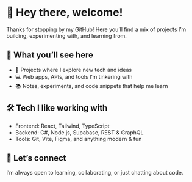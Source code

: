 # 👋 Hey there, welcome!

Thanks for stopping by my GitHub!
Here you’ll find a mix of projects I’m building, experimenting with, and learning from.

## 🚀 What you’ll see here

* 🌱 Projects where I explore new tech and ideas
* 💻 Web apps, APIs, and tools I’m tinkering with
* 📚 Notes, experiments, and code snippets that help me learn

## 🛠️ Tech I like working with

* Frontend: React, Tailwind, TypeScript
* Backend: C#, Node.js, Supabase, REST & GraphQL
* Tools: Git, Vite, Figma, and anything modern & fun

## 🤝 Let’s connect

I’m always open to learning, collaborating, or just chatting about code.
